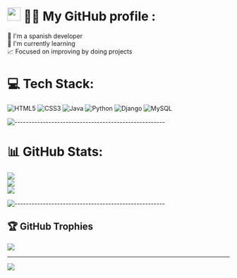# <img src="https://raw.githubusercontent.com/MartinHeinz/MartinHeinz/master/wave.gif" width="30px" height="30px" /> 👨‍🚀 My GitHub profile :
🔭 I'm a spanish developer<br>🌱 I'm currently learning<br>📈 Focused on improving by doing projects

# 💻 Tech Stack:
![HTML5](https://img.shields.io/badge/html5-%23E34F26.svg?style=for-the-badge&logo=html5&logoColor=white) ![CSS3](https://img.shields.io/badge/css3-%231572B6.svg?style=for-the-badge&logo=css3&logoColor=white) ![Java](https://img.shields.io/badge/java-%23ED8B00.svg?style=for-the-badge&logo=java&logoColor=white) ![Python](https://img.shields.io/badge/python-3670A0?style=for-the-badge&logo=python&logoColor=ffdd54) ![Django](https://img.shields.io/badge/django-%23092E20.svg?style=for-the-badge&logo=django&logoColor=white) ![MySQL](https://img.shields.io/badge/mysql-%2300f.svg?style=for-the-badge&logo=mysql&logoColor=white)

![-----------------------------------------------------](https://raw.githubusercontent.com/andreasbm/readme/master/assets/lines/rainbow.png)

# 📊 GitHub Stats:
![](https://github-readme-stats.vercel.app/api?username=jpuentesdev&theme=radical&hide_border=false&include_all_commits=false&count_private=false)<br/>
![](https://github-readme-streak-stats.herokuapp.com/?user=jpuentesdev&theme=radical&hide_border=false)<br/>
![](https://github-readme-stats.vercel.app/api/top-langs/?username=jpuentesdev&theme=radical&hide_border=false&include_all_commits=false&count_private=false&layout=compact)

![-----------------------------------------------------](https://raw.githubusercontent.com/andreasbm/readme/master/assets/lines/rainbow.png)

## 🏆 GitHub Trophies
![](https://github-profile-trophy.vercel.app/?username=jpuentesdev&theme=radical&no-frame=false&no-bg=true&margin-w=4)

---
[![](https://visitcount.itsvg.in/api?id=jpuentesdev&icon=0&color=0)](https://visitcount.itsvg.in)

<!-- Proudly created with GPRM ( https://gprm.itsvg.in ) -->

